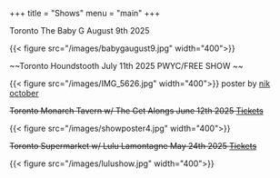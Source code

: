 +++
title = "Shows"
menu = "main"
+++

Toronto The Baby G August 9th 2025 

{{< figure src="/images/babygaugust9.jpg" width="400">}}

~~Toronto Houndstooth July 11th 2025 PWYC/FREE SHOW ~~

{{< figure src="/images/IMG_5626.jpg" width="400">}}
poster by [nik october](https://nikoctober.com/)

~~Toronto Monarch Tavern w/ The Get Alongs June 12th 2025 [Tickets](https://www.eventbrite.ca/e/haunt-release-show-tickets-1354303651679?utm-campaign=social&utm-content=attendeeshare&utm-medium=discovery&utm-term=listing&utm-source=cp&aff=ebdsshcopyurl)~~

{{< figure src="/images/showposter4.jpg" width="400">}}

~~Toronto Supermarket w/ Lulu Lamontagne May 24th 2025 [Tickets](https://www.ticketweb.ca/event/lulu-lamontagne-w-jaeger-supermarket-tickets/14429603?fbclid=PAZXh0bgNhZW0CMTEAAaf8xhaS-qNclvdDvy1mPfxZEcAVgjVHIzcgZaTUyC7ZqkhThbHL2OGHj-Bk2Q_aem_8PWW9OFJJLGq7C_Nx_nOJA)~~

{{< figure src="/images/lulushow.jpg" width="400">}}
